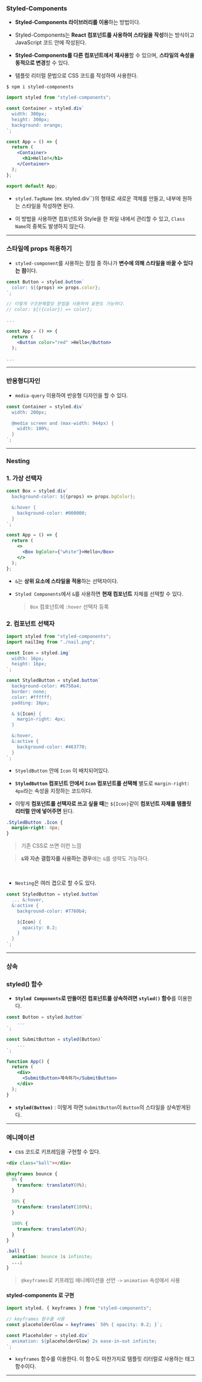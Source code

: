 ### Styled-Components

- **Styled-Components 라이브러리를 이용**하는 방법이다.

* Styled-Components는 **React 컴포넌트를 사용하여 스타일을 작성**하는 방식이고 JavaScript 코드 안에 작성된다.

* **Styled-Components를 다른 컴포넌트에서 재사용**할 수 있으며, **스타일의 속성을 동적으로 변경**할 수 있다.

* 템플릿 리터럴 문법으로 CSS 코드를 작성하여 사용한다.

```
$ npm i styled-components
```

```jsx
import styled from "styled-components";

const Container = styled.div`
  width: 300px;
  height: 300px;
  background: orange;
`;

const App = () => {
  return (
    <Container>
      <h1>Hello!</h1>
    </Container>
  );
};

export default App;
```

- `styled.TagName` (ex. styled.div``)의 형태로 새로운 객체를 만들고, 내부에 원하는 스타일을 작성하면 된다.

* 이 방법을 사용하면 컴포넌트와 Style을 한 파일 내에서 관리할 수 있고, `Class Name`의 중복도 발생하지 않는다.

---

### 스타일에 props 적용하기

- `styled-component`를 사용하는 장점 중 하나가 **변수에 의해 스타일을 바꿀 수 있다는 점**이다.

```jsx
const Button = styled.button`
  color: ${(props) => props.color};
`;

// 이렇게 구조분해할당 문법을 사용하여 표현도 가능하다.
// color: ${({color}) => color};
```

```jsx
...

const App = () => {
  return (
    <Button color="red" >Hello</Button>
  );

...
```

---

### 반응형디자인

- `media-query` 이용하여 반응형 디자인을 할 수 있다.

```jsx
const Container = styled.div`
  width: 200px;

  @media screen and (max-width: 944px) {
    width: 100%;
  }
`;
```

---

### Nesting

### 1. 가상 선택자

```jsx
const Box = styled.div`
  background-color: ${(props) => props.bgColor};

  &:hover {
    background-color: #000000;
  }
`;
```

```jsx
const App = () => {
  return (
    <>
      <Box bgColor={"white"}>Hello</Box>
    </>
  );
};
```

- `&`는 **상위 요소에 스타일을 적용**하는 선택자이다.

- `Styled Components`에서 `&`를 사용하면 **현재 컴포넌트** 자체를 선택할 수 있다.

  > `Box` 컴포넌트에 `:hover` 선택자 등록

### 2. 컴포넌트 선택자

```jsx
import styled from "styled-components";
import nailImg from "./nail.png";

const Icon = styled.img`
  width: 16px;
  height: 16px;
`;

const StyledButton = styled.button`
  background-color: #6750a4;
  border: none;
  color: #ffffff;
  padding: 16px;

  & ${Icon} {
    margin-right: 4px;
  }

  &:hover,
  &:active {
    background-color: #463770;
  }
`;
```

- `StyeldButton` 안에 `Icon` 이 배치되어있다.

* **`StyledButton` 컴포넌트 안에서 `Icon` 컴포넌트를 선택해** 별도로 `margin-right: 4px`라는 속성을 지정하는 코드이다.

- 이렇게 **컴포넌트를 선택자로 쓰고 싶을 때**는 `${Icon}`같이 **컴포넌트 자체를 템플릿 리터럴 안에 넣어주면** 된다.

```css
.StyledButton .Icon {
  margin-right: 4px;
}
```

> 기존 CSS로 쓰면 이런 느낌

> **`&`와 자손 결합자를 사용하는 경우**에는 `&`를 생략도 가능하다.

<br />

- `Nesting`은 여러 겹으로 할 수도 있다.

```jsx
const StyledButton = styled.button`
  ... &:hover,
  &:active {
    background-color: #7760b4;

    ${Icon} {
      opacity: 0.2;
    }
  }
`;
```

---

### 상속

### styled() 함수

- **`Styled Components`로 만들어진 컴포넌트를 상속하려면** **`styled()` 함수**를 이용한다.

```jsx
const Button = styled.button`
    ...
`;

const SubmitButton = styled(Button)`
    ...
`;

function App() {
  return (
    <div>
      <SubmitButton>계속하기</SubmitButton>
    </div>
  );
}
```

- **`styled(Button)`** : 이렇게 하면 `SubmitButton`이 `Button`의 스타일을 상속받게된다.

---

### 에니메이션

- css 코드로 키프레임을 구현할 수 있다.

```html
<div class="ball"></div>
```

```css
@keyframes bounce {
  0% {
    transform: translateY(0%);
  }

  50% {
    transform: translateY(100%);
  }

  100% {
    transform: translateY(0%);
  }
}

.ball {
  animation: bounce 1s infinite;
  ...;
}
```

> `@keyframes`로 키프레임 애니메이션을 선언 `->` `animation` 속성에서 사용

#### styled-components 로 구현

```jsx
import styled, { keyframes } from "styled-components";

// keyframes 함수를 사용
const placeholderGlow = keyframes` 50% { opacity: 0.2; }`;

const Placeholder = styled.div`
  animation: ${placeholderGlow} 2s ease-in-out infinite;
`;
```

- `keyframes` 함수를 이용한다. 이 함수도 마찬가지로 템플릿 리터럴로 사용하는 태그 함수이다.

---
